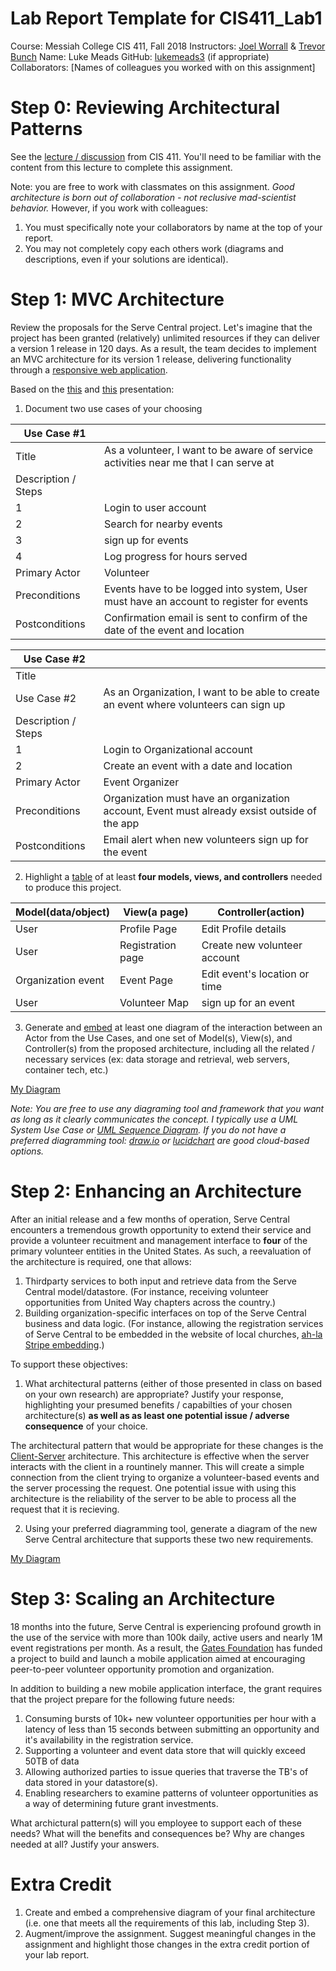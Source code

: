 # Lab Report Template for CIS411_Lab1
Course: Messiah College CIS 411, Fall 2018
Instructors: [Joel Worrall](https://github.com/tangollama) & [Trevor Bunch](https://github.com/trevordbunch)
Name: Luke Meads
GitHub: [lukemeads3](https://github.com/lukemeads3)
(if appropriate) Collaborators: [Names of colleagues you worked with on this assignment]


# Step 0: Reviewing Architectural Patterns
See the [lecture / discussion](https://docs.google.com/presentation/d/1nUcy63FWPFYO3OJmERJpMjEtdaFtaIBbuUkpmNRVRas/edit#slide=id.g45345bd5ea_0_136) from CIS 411. You'll need to be familiar with the content from this lecture to complete this assignment.

Note: you are free to work with classmates on this assignment. _Good architecture is born out of collaboration - not reclusive mad-scientist behavior._ However, if you work with colleagues:

1. You must specifically note your collaborators by name at the top of your report.
2. You may not completely copy each others work (diagrams and descriptions, even if your solutions are identical).

# Step 1: MVC Architecture
Review the proposals for the Serve Central project. Let's imagine that the project has been granted (relatively) unlimited resources if they can deliver a version 1 release in 120 days. As a result, the team decides to implement an MVC architecture for its version 1 release, delivering functionality through a [responsive web application](https://en.wikipedia.org/wiki/Responsive_web_design). 

Based on the [this](https://docs.google.com/presentation/d/1UnU0xU0wF1l8pAB8trtLpdM0yuskx66jTFJzd64nsjU/edit#slide=id.g439b9c6866_2_53) and [this](https://docs.google.com/presentation/d/1-VZfAFoBVr6ijNepKAtRA7JoAQsV2Jlbf2l1WPDMhI0/edit) presentation:

1) Document two use cases of your choosing

| Use Case #1 | |
|---|---|
| Title |As a volunteer, I want to be aware of service activities near me that I can serve at|
| Description / Steps |
1| Login to user account
2| Search for nearby events 
3| sign up for events 
4| Log progress for hours served|
| Primary Actor |Volunteer|
| Preconditions |Events have to be logged into system, User must have an account to register for events|
| Postconditions |Confirmation email is sent to confirm of the date of the event and location|

| Use Case #2 | |
|---|---|
| Title |
| Use Case #2 |As an Organization, I want to be able to create an event where volunteers can sign up|
| Description / Steps |
1| Login to Organizational account
2| Create an event with a date and location|
| Primary Actor |Event Organizer |
| Preconditions |Organization must have an organization account, Event must already exsist outside of the app|
| Postconditions |Email alert when new volunteers sign up for the event|


2) Highlight a [table](https://www.tablesgenerator.com/markdown_tables) of at least **four models, views, and controllers** needed to produce this project.

| Model(data/object) | View(a page) | Controller(action) |
|---|---|---|
| User | Profile Page | Edit Profile details |
| User | Registration page |Create new volunteer account|
| Organization event | Event Page | Edit event's location or time |
| User | Volunteer Map | sign up for an event|

3) Generate and [embed](https://github.com/adam-p/markdown-here/wiki/Markdown-Cheatsheet#images) at least one diagram of the interaction between an Actor from the Use Cases, and one set of Model(s), View(s), and Controller(s) from the proposed architecture, including all the related / necessary services (ex: data storage and retrieval, web servers, container tech, etc.)

[My Diagram](https://www.lucidchart.com/invitations/accept/49f88743-5d99-4650-97c5-696b89e2a9ff)

_Note: You are free to use any diagraming tool and framework that you want as long as it clearly communicates the concept. I typically use a UML System Use Case or [UML Sequence Diagram](https://www.uml-diagrams.org/index-examples.html).  If you do not have a preferred diagramming tool: [draw.io](http://draw.io) or [lucidchart](http://lucidchart.com) are good cloud-based options._

# Step 2: Enhancing an Architecture
After an initial release and a few months of operation, Serve Central encounters a tremendous growth opportunity to extend their service and provide a volunteer recuitment and management interface to __four__ of the primary volunteer entities in the United States. As such, a reevaluation of the architecture is required, one that allows:

1. Thirdparty services to both input and retrieve data from the Serve Central model/datastore. (For instance, receiving volunteer opportunities from United Way chapters across the country.)
2. Building organization-specific interfaces on top of the Serve Central business and data logic. (For instance, allowing the registration services of Serve Central to be embedded in the website of local churches, [ah-la Stripe embedding](https://stripe.com/payments/elements).)

To support these objectives:
1. What architectural patterns (either of those presented in class on based on your own research) are appropriate? Justify your response, highlighting your presumed benefits / capabilties of your chosen architecture(s) **as well as as least one potential issue / adverse consequence** of your choice.

The architectural pattern that would be appropriate for these changes is the [Client-Server](https://docs.google.com/presentation/d/1ffFm8bzBrIW2CtywJju77uehQolsN6H8ig90s_iBKfE/edit#slide=id.g45345bd5ea_0_128) architecture. This architecture is effective when the server interacts with the client in a rountinely manner. This will create a simple connection from the client trying to organize a volunteer-based events and the server processing the request. One potential issue with using this architecture is the reliability of the server to be able to process all the request that it is recieving. 

2. Using your preferred diagramming tool, generate a diagram of the new Serve Central architecture that supports these two new requirements.

[My Diagram](https://www.lucidchart.com/invitations/accept/b87c5476-21a5-4409-9f7c-8c33dda47baa)

# Step 3: Scaling an Architecture
18 months into the future, Serve Central is experiencing profound growth in the use of the service with more than 100k daily, active users and nearly 1M event registrations per month. As a result, the [Gates Foundation](https://www.gatesfoundation.org/) has funded a project to build and launch a mobile application aimed at encouraging peer-to-peer volunteer opportunity promotion and organization. 

In addition to building a new mobile application interface, the grant requires that the project prepare for the following future needs:

1. Consuming bursts of 10k+ new volunteer opportunities per hour with a latency of less than 15 seconds between submitting an opportunity and it's availability in the registration service.
2. Supporting a volunteer and event data store that will quickly exceed 50TB of data
3. Allowing authorized parties to issue queries that traverse the TB's of data stored in your datastore(s).
4. Enabling researchers to examine patterns of volunteer opportunities as a way of determining future grant investments.

What archictural pattern(s) will you employee to support each of these needs? What will the benefits and consequences be? Why are changes needed at all? Justify your answers.

# Extra Credit
1. Create and embed a comprehensive diagram of your final architecture (i.e. one that meets all the requirements of this lab, including Step 3).
2. Augment/improve the assignment. Suggest meaningful changes in the assignment and highlight those changes in the extra credit portion of your lab report.